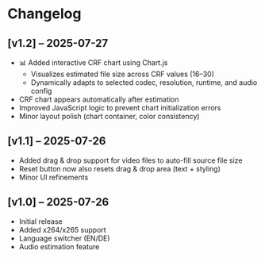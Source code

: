 # Changelog

## [v1.2] – 2025-07-27
- 📊 Added interactive CRF chart using Chart.js
  - Visualizes estimated file size across CRF values (16–30)
  - Dynamically adapts to selected codec, resolution, runtime, and audio config
- CRF chart appears automatically after estimation
- Improved JavaScript logic to prevent chart initialization errors
- Minor layout polish (chart container, color consistency)

## [v1.1] – 2025-07-26
- Added drag & drop support for video files to auto-fill source file size
- Reset button now also resets drag & drop area (text + styling)
- Minor UI refinements

## [v1.0] – 2025-07-26
- Initial release
- Added x264/x265 support
- Language switcher (EN/DE)
- Audio estimation feature
